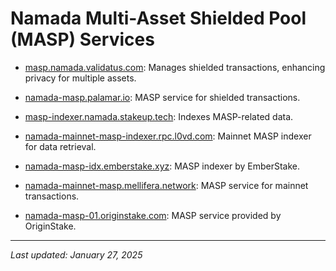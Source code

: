 # Namada Multi-Asset Shielded Pool (MASP) Services

* [masp.namada.validatus.com](masp.namada.validatus.com): Manages shielded transactions, enhancing privacy for multiple assets.

* [namada-masp.palamar.io](namada-masp.palamar.io): MASP service for shielded transactions.

* [masp-indexer.namada.stakeup.tech](masp-indexer.namada.stakeup.tech): Indexes MASP-related data.

* [namada-mainnet-masp-indexer.rpc.l0vd.com](namada-mainnet-masp-indexer.rpc.l0vd.com]): Mainnet MASP indexer for data retrieval.

* [namada-masp-idx.emberstake.xyz](namada-masp-idx.emberstake.xyz): MASP indexer by EmberStake.

* [namada-mainnet-masp.mellifera.network](namada-mainnet-masp.mellifera.network): MASP service for mainnet transactions.

* [namada-masp-01.originstake.com](namada-masp-01.originstake.com): MASP service provided by OriginStake.

---
_Last updated: January 27, 2025_
